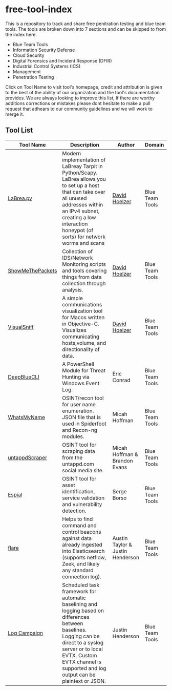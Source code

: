 # free-tool-index

This is a repository to track and share free penitration testing and blue team tools. The tools are broken down into 7 sections and can be skipped to from the index here. 
* Blue Team Tools
* Information Security Defense
* Cloud Security
* Digital Forensics and Incident Response (DFIR)
* Industrial Control Systems (ICS)
* Management
* Penetration Testing

Click on Tool Name to visit tool's homepage, credit and attribution is given to the best of the ability of our organization and the tool's documentation provides. We are always looking to improve this list, If there are worthy additions corrections or mistakes please dont hesitate to make a pull request that adhears to our community guidelines and we will work to merge it. 

## Tool List

| **Tool Name**        | **Description**                                                                                                                                                                                                                            | **Author**        | **Domain**          |
|------------------|----------------------------------------------------------------------------------------------------------------------------------------------------------------------------------------------------------------------------------------|---------------|-----------------|
| [LaBrea.py](https://github.com/dhoelzer/ShowMeThePackets/blob/master/Scapy/LaBrea.py)        | Modern implementation of LaBreay Tarpit in Python/Scapy. LaBrea allows you to set up a host that can take over all unused addresses within an IPv4 subnet, creating a low interaction honeypot (of sorts) for network worms and scans  | [David Hoelzer](https://github.com/dhoelzer/) | Blue Team Tools |
| [ShowMeThePackets](https://github.com/dhoelzer/ShowMeThePackets/) | Collection of IDS/Network Monitoring scripts and tools covering things from data collection through analysis. | [David Hoelzer](https://github.com/dhoelzer/) | Blue Team Tools |
| [VisualSniff](https://github.com/dhoelzer/VisualSniff)      | A simple communications visualization tool for Macos written in Objective-C. Visualizes communicating hosts,volume, and directionality of data. | [David Hoelzer](https://github.com/dhoelzer/) | Blue Team Tools |
| [DeepBlueCLI](https://github.com/sans-blue-team/DeepBlueCLI)      | A PowerShell Module for Threat Hunting via Windows Event Log. | Eric Conrad   | Blue Team Tools |
| [WhatsMyName](https://github.com/WebBreacher/WhatsMyName)      | OSINT/recon tool for user name enumeration. JSON file that is used in Spiderfoot and Recon-ng modules. | Micah Hoffman | Blue Team Tools |
| [untappdScraper](https://github.com/WebBreacher/untappdScraper) | OSINT tool for scraping data from the untappd.com social media site. | Micah Hoffman & Brandon Evans  | Blue Team Tools |
| [Espial](https://www.spydersec.com/Espial) | OSINT tool for asset identification, service validation and vulnerability detection. | Serge Borso | Blue Team Tools |
| [flare](https://github.com/HASecuritySolutions/flare) | Helps to find command and control beacons against data already ingested into Elasticsearch (supports netflow, Zeek, and likely any standard connection log). |  Austin Taylor & Justin Henderson | Blue Team Tools |
| [Log Campaign](https://github.com/HASecuritySolutions/LogCampaign) | Scheduled task framework for automatic baselining and logging based on differences between baselines. Logging can be direct to a syslog server or to local EVTX. Custom EVTX channel is supported and log output can be plaintext or JSON. | Justin Henderson | Blue Team Tools | 


